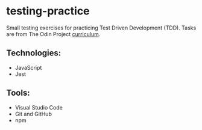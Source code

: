 # testing-practice

Small testing exercises for practicing Test Driven Development (TDD). Tasks are from The Odin Project [curriculum](https://www.theodinproject.com/lessons/node-path-javascript-testing-practice).

## Technologies:

- JavaScript
- Jest

## Tools:

- Visual Studio Code
- Git and GitHub
- npm
